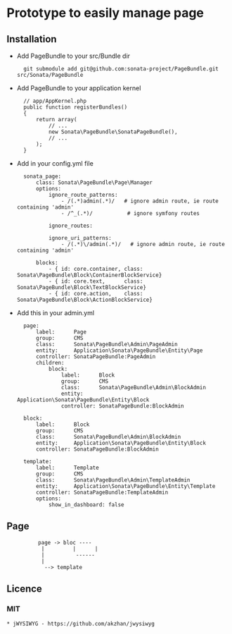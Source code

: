 # Prototype to easily manage page

## Installation

* Add PageBundle to your src/Bundle dir

        git submodule add git@github.com:sonata-project/PageBundle.git src/Sonata/PageBundle

* Add PageBundle to your application kernel

        // app/AppKernel.php
        public function registerBundles()
        {
            return array(
                // ...
                new Sonata\PageBundle\SonataPageBundle(),
                // ...
            );
        }


* Add in your config.yml file

        sonata_page:
            class: Sonata\PageBundle\Page\Manager
            options:
                ignore_route_patterns:
                    - /(.*)admin(.*)/   # ignore admin route, ie route containing 'admin'
                    - /^_(.*)/           # ignore symfony routes

                ignore_routes:

                ignore_uri_patterns:
                    - /(.*)\/admin(.*)/   # ignore admin route, ie route containing 'admin'

            blocks:
                - { id: core.container, class: Sonata\PageBundle\Block\ContainerBlockService}
                - { id: core.text,      class: Sonata\PageBundle\Block\TextBlockService}
                - { id: core.action,    class: Sonata\PageBundle\Block\ActionBlockService}

* Add this in your admin.yml

        page:
            label:      Page
            group:      CMS
            class:      Sonata\PageBundle\Admin\PageAdmin
            entity:     Application\Sonata\PageBundle\Entity\Page
            controller: SonataPageBundle:PageAdmin
            children:
                block:
                    label:      Block
                    group:      CMS
                    class:      Sonata\PageBundle\Admin\BlockAdmin
                    entity:     Application\Sonata\PageBundle\Entity\Block
                    controller: SonataPageBundle:BlockAdmin

        block:
            label:      Block
            group:      CMS
            class:      Sonata\PageBundle\Admin\BlockAdmin
            entity:     Application\Sonata\PageBundle\Entity\Block
            controller: SonataPageBundle:BlockAdmin

        template:
            label:      Template
            group:      CMS
            class:      Sonata\PageBundle\Admin\TemplateAdmin
            entity:     Application\Sonata\PageBundle\Entity\Template
            controller: SonataPageBundle:TemplateAdmin
            options:
                show_in_dashboard: false


## Page


              page -> bloc ----
               |         |      |
               |          ------
               |
                --> template




## Licence

### MIT

    * jWYSIWYG - https://github.com/akzhan/jwysiwyg